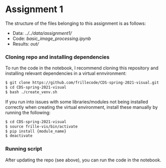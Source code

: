 # Assignment 1
The structure of the files belonging to this assignment is as follows:
  - Data: _../../data/assignment1/_  
  - Code: _basic\_image\_processing.ipynb_  
  - Results: _out/_  


### Cloning repo and installing dependencies 
To run the code in the notebook, I recommend cloning this repository and installing relevant dependencies in a virtual ennvironment:

```bash
$ git clone https://github.com/frillecode/CDS-spring-2021-visual.git
$ cd CDS-spring-2021-visual
$ bash ./create_venv.sh
````
If you run into issues with some libraries/modules not being installed correctly when creating the virtual environment, install these manually by running the following:  
```bash
$ cd CDS-spring-2021-visual
$ source frille-vis/bin/activate
$ pip install {module_name}
$ deactivate
```

### Running script
After updating the repo (see above), you can run the code in the notebook. 